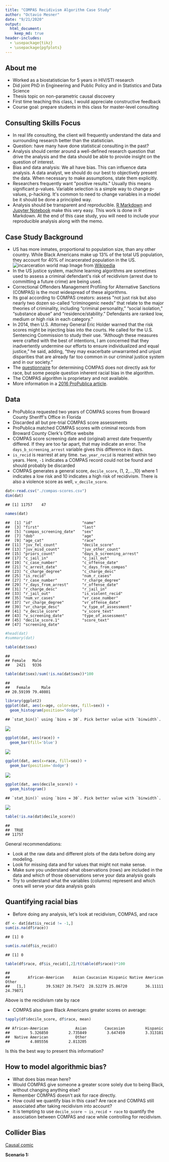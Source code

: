 ```yaml
---
title: "COMPAS Recidivism Algorithm Case Study"
author: "Octavio Mesner"
date: "9/21/2020"
output: 
  html_document:
    keep_md: true
header-includes: 
  - \usepackage{tikz}
  - \usepackage{pgfplots}
---
```



## About me

- Worked as a biostatistician for 5 years in HIV/STI research
- Did joint PhD in Engineering and Public Policy and in Statistics and Data Science
- Thesis topic on non-parametric causal discovery
- First time teaching this class, I would appreciate constructive feedback
- Course goal: prepare students in this class for master-level consulting

## Consulting Skills Focus

- In real life consulting, the client will frequently understand the data and surrounding research better than the statistician.
- Question: have many have done statistical consulting in the past?
- Analysis should center around a well-defined research question that drive the analysis and the data should be able to provide insight on the question of interest.
- Bias and data analysis: We all have bias.  This can influence data analysis.  A data analyst, we should do our best to objectively present the data.  When necessary to make assumptions, state them explicitly.  
- Researchers frequently want "positive results."  Usually this means significant p-values.  Variable selection is a simple way to change p-values, p-hacking.  It's common to need to change variables in a model be it should be done a principled way.
- Analysis should be transparent and reproducible.  [R Markdown](https://rmarkdown.rstudio.com) and [Jupyter Notebook](https://jupyter.org) make this very easy.  This work is done in R Markdown.  At the end of this case study, you will need to include your reproducible analysis along with the memo.

## Case Study Background

- US has more inmates, proportional to population size, than any other country.   While Black Americans make up 13% of the total US population, they account for 40% of incarcerated population in the US.
![incarceration world map](./Prisoners_world_map_png2.png)
Image from [Wikipedia](https://en.wikipedia.org/wiki/Incarceration_in_the_United_States#/media/File:Prisoners_world_map_png2.png)
- In the US justice system, machine learning algorithms are sometimes used to assess a criminal defendant's risk of recidivism (arrest due to committing a future crime) are being used.
- Correctional Offenders Management Profiling for Alternative Sanctions (COMPAS) is the most widespread of these algorithms.
- Its goal according to COMPAS creators: assess "not just risk but also nearly two dozen so-called “criminogenic needs” that relate to the major theories of criminality, including “criminal personality,” “social isolation,” “substance abuse” and “residence/stability.” Defendants are ranked low, medium or high risk in each category."
- In 2014, then U.S. Attorney General Eric Holder warned that the risk scores might be injecting bias into the courts. He called for the U.S. Sentencing Commission to study their use. “Although these measures were crafted with the best of intentions, I am concerned that they inadvertently undermine our efforts to ensure individualized and equal justice,” he said, adding, “they may exacerbate unwarranted and unjust disparities that are already far too common in our criminal justice system and in our society.”
- The [questionnaire](https://www.documentcloud.org/documents/2702103-Sample-Risk-Assessment-COMPAS-CORE.html) for determining COMPAS does not directly ask for race, but some people question inherent racial bias in the algorithm.
- The COMPAS algorithm is proprietary and not available.
- More information in a [2016 ProPublica article](https://www.propublica.org/article/machine-bias-risk-assessments-in-criminal-sentencing).


## Data

- ProPublica requested two years of COMPAS scores from Broward County Sheriff's Office in Florida
- Discarded all but pre-trial COMPAS score assessments
- ProPublica matched COMPAS scores with criminal records from Broward County Clerk's Office website
- COMPAS score screening date and (original) arrest date frequently differed.  If they are too far apart, that may indicate an error.  The `days_b_screening_arrest` variable gives this difference in days.
- `is_recid` is rearrest at any time.  `two_year_recid` is rearrest within two years.  Here, `-1` indicates a COMPAS record could not be found and should probably be discarded
- COMPAS generates a general score, `decile_score`, (1, 2,...,10) where 1 indicates a low risk and 10 indicates a high risk of recidivism.  There is also a violence score as well, `v_decile_score`.


```r
dat<-read.csv("./compas-scores.csv")
dim(dat)
```

```
## [1] 11757    47
```

```r
names(dat)
```

```
##  [1] "id"                      "name"                   
##  [3] "first"                   "last"                   
##  [5] "compas_screening_date"   "sex"                    
##  [7] "dob"                     "age"                    
##  [9] "age_cat"                 "race"                   
## [11] "juv_fel_count"           "decile_score"           
## [13] "juv_misd_count"          "juv_other_count"        
## [15] "priors_count"            "days_b_screening_arrest"
## [17] "c_jail_in"               "c_jail_out"             
## [19] "c_case_number"           "c_offense_date"         
## [21] "c_arrest_date"           "c_days_from_compas"     
## [23] "c_charge_degree"         "c_charge_desc"          
## [25] "is_recid"                "num_r_cases"            
## [27] "r_case_number"           "r_charge_degree"        
## [29] "r_days_from_arrest"      "r_offense_date"         
## [31] "r_charge_desc"           "r_jail_in"              
## [33] "r_jail_out"              "is_violent_recid"       
## [35] "num_vr_cases"            "vr_case_number"         
## [37] "vr_charge_degree"        "vr_offense_date"        
## [39] "vr_charge_desc"          "v_type_of_assessment"   
## [41] "v_decile_score"          "v_score_text"           
## [43] "v_screening_date"        "type_of_assessment"     
## [45] "decile_score.1"          "score_text"             
## [47] "screening_date"
```

```r
#head(dat)
#summary(dat)
```


```r
table(dat$sex)
```

```
## 
## Female   Male 
##   2421   9336
```

```r
table(dat$sex)/sum(!is.na(dat$sex))*100
```

```
## 
##   Female     Male 
## 20.59199 79.40801
```


```r
library(ggplot2)
ggplot(dat, aes(x=age, color=sex, fill=sex)) +
  geom_histogram(position="dodge")
```

```
## `stat_bin()` using `bins = 30`. Pick better value with `binwidth`.
```

![](compasRecidAlg_files/figure-html/age-1.png)<!-- -->


```r
ggplot(dat, aes(race)) +
  geom_bar(fill='blue')
```

![](compasRecidAlg_files/figure-html/race-1.png)<!-- -->

```r
ggplot(dat, aes(x=race, fill=sex)) +
  geom_bar(position='dodge')
```

![](compasRecidAlg_files/figure-html/race-2.png)<!-- -->


```r
ggplot(dat, aes(decile_score)) +
  geom_histogram()
```

```
## `stat_bin()` using `bins = 30`. Pick better value with `binwidth`.
```

![](compasRecidAlg_files/figure-html/compas-1.png)<!-- -->

```r
table(!is.na(dat$decile_score))
```

```
## 
##  TRUE 
## 11757
```

General recommendations:

- Look at the raw data and different plots of the data before doing any modeling.
- Look for missing data and for values that might not make sense.
- Make sure you understand what observations (rows) are included in the data and which of those observations serve your data analysis goals
- Try to understand what the variables (columns) represent and which ones will serve your data analysis goals

## Quantifying racial bias

- Before doing any analysis, let's look at recidivism, COMPAS, and race


```r
df <- dat[dat$is_recid != -1,]
sum(is.na(df$race))
```

```
## [1] 0
```

```r
sum(is.na(df$is_recid))
```

```
## [1] 0
```

```r
table(df$race, df$is_recid)[,2]/t(table(df$race))*100
```

```
##       
##        African-American    Asian Caucasian Hispanic Native American    Other
##   [1,]         39.53827 20.75472  28.52279 25.86720        36.11111 24.79871
```
Above is the recidivism rate by race

- COMPAS also gave Black Americans greater scores on average:

```r
tapply(df$decile_score, df$race, mean)
```

```
## African-American            Asian        Caucasian         Hispanic 
##         5.326850         2.735849         3.647459         3.313181 
##  Native American            Other 
##         4.805556         2.813205
```
Is this the best way to present this information?

## How to model algorithmic bias?
- What does bias mean here?
- Would COMPAS give someone a greater score solely due to being Black, without changing anything else?
- Remember COMPAS doesn't ask for race directly.
- How could we quantify bias in this case?  Are race and COMPAS still associated after taking recidivism into account?
- It is tempting to use `decile_score ~ is_recid + race` to quantify the association between COMPAS and race while controlling for recidivism.

## Collider Bias

[Causal comic](https://xkcd.com/552/)

**Scenario 1:**
<!--html_preserve--><div id="htmlwidget-7d3505b6fe7badcc21e1" style="width:40%;height:480px;" class="grViz html-widget"></div>
<script type="application/json" data-for="htmlwidget-7d3505b6fe7badcc21e1">{"x":{"diagram":"digraph flowchart {A -> B -> C;}","config":{"engine":"dot","options":null}},"evals":[],"jsHooks":[]}</script><!--/html_preserve-->
What would a regression model of `C ~ A + B` yield?


```r
set.seed(1234)
size <- 1000
A <- 6*rnorm(size)+50
B <- -2*A - 25 + rnorm(size)
C <- 5*B + 3 +rnorm(size)
summary(lm(C~A+B))
```

```
## 
## Call:
## lm(formula = C ~ A + B)
## 
## Residuals:
##      Min       1Q   Median       3Q      Max 
## -3.13161 -0.71957  0.03478  0.70215  3.05316 
## 
## Coefficients:
##             Estimate Std. Error t value Pr(>|t|)    
## (Intercept)  1.96001    0.87456   2.241   0.0252 *  
## A           -0.07084    0.06532  -1.085   0.2784    
## B            4.96310    0.03270 151.761   <2e-16 ***
## ---
## Signif. codes:  0 '***' 0.001 '**' 0.01 '*' 0.05 '.' 0.1 ' ' 1
## 
## Residual standard error: 1.013 on 997 degrees of freedom
## Multiple R-squared:  0.9997,	Adjusted R-squared:  0.9997 
## F-statistic: 1.739e+06 on 2 and 997 DF,  p-value: < 2.2e-16
```
What about this regression model: `C ~ A`?

```r
summary(lm(C~A))
```

```
## 
## Call:
## lm(formula = C ~ A)
## 
## Residuals:
##      Min       1Q   Median       3Q      Max 
## -15.9753  -3.4048  -0.0059   3.2714  16.5278 
## 
## Coefficients:
##               Estimate Std. Error t value Pr(>|t|)    
## (Intercept) -124.34246    1.31868  -94.29   <2e-16 ***
## A             -9.95096    0.02627 -378.80   <2e-16 ***
## ---
## Signif. codes:  0 '***' 0.001 '**' 0.01 '*' 0.05 '.' 0.1 ' ' 1
## 
## Residual standard error: 4.969 on 998 degrees of freedom
## Multiple R-squared:  0.9931,	Adjusted R-squared:  0.9931 
## F-statistic: 1.435e+05 on 1 and 998 DF,  p-value: < 2.2e-16
```

Does this coefficient and intercept estimate make sense?
$C = 5B + 3 + \epsilon_B = 5(-2A - 25 + \epsilon_A) = -10A - 122 + 5\epsilon_A + \epsilon_B$

**Scenario 2:**
<!--html_preserve--><div id="htmlwidget-4ab6cac85bce3e63d4af" style="width:40%;height:480px;" class="grViz html-widget"></div>
<script type="application/json" data-for="htmlwidget-4ab6cac85bce3e63d4af">{"x":{"diagram":"digraph flowchart {A -> B; A -> C;}","config":{"engine":"dot","options":null}},"evals":[],"jsHooks":[]}</script><!--/html_preserve-->


```r
set.seed(1234)
size <- 1000
A <- 6*rnorm(size)+50
B <- -2*A - 25 + rnorm(size)
C <- 2*A +5 +rnorm(size)
summary(lm(C~A+B))
```

```
## 
## Call:
## lm(formula = C ~ A + B)
## 
## Residuals:
##      Min       1Q   Median       3Q      Max 
## -3.13161 -0.71957  0.03478  0.70215  3.05316 
## 
## Coefficients:
##             Estimate Std. Error t value Pr(>|t|)    
## (Intercept)  3.96001    0.87456   4.528 6.67e-06 ***
## A            1.92916    0.06532  29.533  < 2e-16 ***
## B           -0.03690    0.03270  -1.128    0.259    
## ---
## Signif. codes:  0 '***' 0.001 '**' 0.01 '*' 0.05 '.' 0.1 ' ' 1
## 
## Residual standard error: 1.013 on 997 degrees of freedom
## Multiple R-squared:  0.9929,	Adjusted R-squared:  0.9929 
## F-statistic: 6.996e+04 on 2 and 997 DF,  p-value: < 2.2e-16
```
What about this regression model: `C ~ A`?  Try it!

**Scenario 3:**
<!--html_preserve--><div id="htmlwidget-4aad06d3811b05f2b761" style="width:40%;height:480px;" class="grViz html-widget"></div>
<script type="application/json" data-for="htmlwidget-4aad06d3811b05f2b761">{"x":{"diagram":"digraph flowchart {A -> C; B -> C;}","config":{"engine":"dot","options":null}},"evals":[],"jsHooks":[]}</script><!--/html_preserve-->


```r
set.seed(1234)
size <- 1000
A <- 6*rnorm(size)+50
B <- -2*rnorm(size) - 25 + rnorm(size)
C <- -4*A + 5*B + 3 +rnorm(size)
summary(lm(C~A+B))
```

```
## 
## Call:
## lm(formula = C ~ A + B)
## 
## Residuals:
##      Min       1Q   Median       3Q      Max 
## -3.03321 -0.68565  0.01655  0.66794  3.13811 
## 
## Coefficients:
##              Estimate Std. Error  t value Pr(>|t|)    
## (Intercept)  2.967859   0.430869    6.888    1e-11 ***
## A           -4.000487   0.005264 -759.946   <2e-16 ***
## B            4.998128   0.014068  355.283   <2e-16 ***
## ---
## Signif. codes:  0 '***' 0.001 '**' 0.01 '*' 0.05 '.' 0.1 ' ' 1
## 
## Residual standard error: 0.9947 on 997 degrees of freedom
## Multiple R-squared:  0.9986,	Adjusted R-squared:  0.9986 
## F-statistic: 3.641e+05 on 2 and 997 DF,  p-value: < 2.2e-16
```

**Scenario 3 with `A` as the outcome:**

```r
summary(lm(A~B+C))
```

```
## 
## Call:
## lm(formula = A ~ B + C)
## 
## Residuals:
##      Min       1Q   Median       3Q      Max 
## -0.75638 -0.17022  0.00544  0.16841  0.80335 
## 
## Coefficients:
##               Estimate Std. Error  t value Pr(>|t|)    
## (Intercept)  0.8215779  0.1070244    7.677 3.89e-14 ***
## B            1.2470301  0.0039408  316.439  < 2e-16 ***
## C           -0.2495388  0.0003284 -759.946  < 2e-16 ***
## ---
## Signif. codes:  0 '***' 0.001 '**' 0.01 '*' 0.05 '.' 0.1 ' ' 1
## 
## Residual standard error: 0.2484 on 997 degrees of freedom
## Multiple R-squared:  0.9983,	Adjusted R-squared:  0.9983 
## F-statistic: 2.893e+05 on 2 and 997 DF,  p-value: < 2.2e-16
```

```r
summary(lm(A~B))
```

```
## 
## Call:
## lm(formula = A ~ B)
## 
## Residuals:
##      Min       1Q   Median       3Q      Max 
## -19.9644  -3.8309  -0.0804   3.8547  19.3418 
## 
## Coefficients:
##             Estimate Std. Error t value Pr(>|t|)    
## (Intercept) 46.99023    2.12137  22.151   <2e-16 ***
## B           -0.11401    0.08452  -1.349    0.178    
## ---
## Signif. codes:  0 '***' 0.001 '**' 0.01 '*' 0.05 '.' 0.1 ' ' 1
## 
## Residual standard error: 5.982 on 998 degrees of freedom
## Multiple R-squared:  0.00182,	Adjusted R-squared:  0.0008198 
## F-statistic:  1.82 on 1 and 998 DF,  p-value: 0.1777
```

- Even though `A` and `B` are independent, they are *conditionally dependent* if controlling for `C`.
- Why did this happen?  Does it make sense?
- Consider $A\sim \text{Bernoulli}(0.5), B\sim \text{Bernoulli}(0.5)$ (independent coin flips), and $C = A\cdot B$.  
- $A$ and $B$ are independent; that is, knowledge of $B$ give no information on the value of $A$. But, additional knowledge of $C$ does give information about the value of $A$.

**Scenario 4**
<!--html_preserve--><div id="htmlwidget-20a4dade433d6eade8f5" style="width:40%;height:480px;" class="grViz html-widget"></div>
<script type="application/json" data-for="htmlwidget-20a4dade433d6eade8f5">{"x":{"diagram":"digraph flowchart {A -> C; B -> C; A -> B}","config":{"engine":"dot","options":null}},"evals":[],"jsHooks":[]}</script><!--/html_preserve-->


```r
set.seed(1234)
size <- 1000
A <- 6*rnorm(size)+50
B <- A - 2*rnorm(size) - 25 + rnorm(size)
C <- -4*A + 5*B + 3 +rnorm(size)
summary(lm(C~A+B))
```

```
## 
## Call:
## lm(formula = C ~ A + B)
## 
## Residuals:
##      Min       1Q   Median       3Q      Max 
## -3.03321 -0.68565  0.01655  0.66794  3.13811 
## 
## Coefficients:
##             Estimate Std. Error  t value Pr(>|t|)    
## (Intercept)  2.96786    0.43087    6.888    1e-11 ***
## A           -3.99861    0.01481 -270.015   <2e-16 ***
## B            4.99813    0.01407  355.283   <2e-16 ***
## ---
## Signif. codes:  0 '***' 0.001 '**' 0.01 '*' 0.05 '.' 0.1 ' ' 1
## 
## Residual standard error: 0.9947 on 997 degrees of freedom
## Multiple R-squared:  0.9937,	Adjusted R-squared:  0.9937 
## F-statistic: 7.84e+04 on 2 and 997 DF,  p-value: < 2.2e-16
```

```r
summary(lm(C~A))
```

```
## 
## Call:
## lm(formula = C ~ A)
## 
## Residuals:
##     Min      1Q  Median      3Q     Max 
## -31.978  -7.970  -0.193   7.748  38.531 
## 
## Coefficients:
##               Estimate Std. Error t value Pr(>|t|)    
## (Intercept) -118.00904    2.98084  -39.59   <2e-16 ***
## A              0.91973    0.05938   15.49   <2e-16 ***
## ---
## Signif. codes:  0 '***' 0.001 '**' 0.01 '*' 0.05 '.' 0.1 ' ' 1
## 
## Residual standard error: 11.23 on 998 degrees of freedom
## Multiple R-squared:  0.1938,	Adjusted R-squared:  0.193 
## F-statistic: 239.9 on 1 and 998 DF,  p-value: < 2.2e-16
```

## COMPAS and possible collider bias

COMPAS uses [questionnaire](https://www.documentcloud.org/documents/2702103-Sample-Risk-Assessment-COMPAS-CORE.html) responses (Q in the diagram) to predict recidivism.  
<!--html_preserve--><div id="htmlwidget-60bae7d82545c6e16e82" style="width:40%;height:480px;" class="grViz html-widget"></div>
<script type="application/json" data-for="htmlwidget-60bae7d82545c6e16e82">{"x":{"diagram":"digraph flowchart {Race -> Q -> COMPAS; Q -> Recidivism; Race -> Recidivism}","config":{"engine":"dot","options":null}},"evals":[],"jsHooks":[]}</script><!--/html_preserve-->

Because COMPAS is used in sentencing, it may actually impact recidivism as well.
<!--html_preserve--><div id="htmlwidget-b95159ff31130ca6e597" style="width:40%;height:480px;" class="grViz html-widget"></div>
<script type="application/json" data-for="htmlwidget-b95159ff31130ca6e597">{"x":{"diagram":"digraph flowchart {Race -> Q -> COMPAS; Q -> Recidivism; COMPAS -> Recidivism; Race -> Recidivism}","config":{"engine":"dot","options":null}},"evals":[],"jsHooks":[]}</script><!--/html_preserve-->

One way to quantify racial bias in COMPAS would be to isolate the link between race and COMPAS that is not associated with recidivism.  But, it is not clear how to untangle this from potential collider bias.
<!--html_preserve--><div id="htmlwidget-bf84a974895a9dfd1dff" style="width:40%;height:480px;" class="grViz html-widget"></div>
<script type="application/json" data-for="htmlwidget-bf84a974895a9dfd1dff">{"x":{"diagram":"digraph flowchart {Race -> Q -> COMPAS; Q -> Recidivism; COMPAS -> Recidivism; Race -> Recidivism; Race-> COMPAS}","config":{"engine":"dot","options":null}},"evals":[],"jsHooks":[]}</script><!--/html_preserve-->

If we used `decile_score ~ is_recid + race` as a model to quantify bias, it seems very likely that there will be collider bias.


```r
summary(lm(decile_score ~ is_recid + race, data=df))
```

```
## 
## Call:
## lm(formula = decile_score ~ is_recid + race, data = df)
## 
## Residuals:
##    Min     1Q Median     3Q    Max 
## -7.225 -2.224 -0.225  1.776  7.555 
## 
## Coefficients:
##                     Estimate Std. Error t value Pr(>|t|)    
## (Intercept)          4.73952    0.04127 114.848  < 2e-16 ***
## is_recid             1.48548    0.05345  27.794  < 2e-16 ***
## raceAsian           -2.31198    0.36300  -6.369 1.98e-10 ***
## raceCaucasian       -1.51576    0.05569 -27.217  < 2e-16 ***
## raceHispanic        -1.81059    0.09033 -20.043  < 2e-16 ***
## raceNative American -0.47038    0.43961  -1.070    0.285    
## raceOther           -2.29469    0.11157 -20.566  < 2e-16 ***
## ---
## Signif. codes:  0 '***' 0.001 '**' 0.01 '*' 0.05 '.' 0.1 ' ' 1
## 
## Residual standard error: 2.629 on 11031 degrees of freedom
## Multiple R-squared:  0.1656,	Adjusted R-squared:  0.1652 
## F-statistic: 364.9 on 6 and 11031 DF,  p-value: < 2.2e-16
```

In the regression above, several race indicator variables are significant.  But, because collider bias is possible here, we *cannot* conclude that COMPAS is racially biased.

## Survival Analysis

- Survival analysis is a set of statistical methods for modeling the time until an event occurs, especially when follow up is not complete for each observation.
- Example: Testing a new terminal cancer treatment, participants are either given the standard or test treatment.  The goal is to prolong the patient's.  Each patient is followed until death from cancer.  During follow up some participants die from cancer but some drop out while others might die from something else.  Survival analysis allows us to use this data even though we do not have events for each participant.

**Set up**

Assume that $T$ is the time until an event randomly occurs.
For example, $T$ might be the duration from cancer treatment until remission or death.


Let $f(t)$ be a probability density function where $t$ is time, $T\sim f$ be a random variable, and let $F(t)=P(T<t)=\int_0^tf(x)dx$ be its cumulative distribution function.
Define the survival function as $S(t)=P(T>t)=1-F(t)$ and the hazard function as
\[
\lambda(t)=\lim_{h\rightarrow 0} \frac{P(t<T\leq t+h)}{P(T>t)}= \frac{f(t)}{S(t)} = -\frac{d\log S(t)}{dt}.
\]
Notice that $f(t)=\lambda(t)S(t)$.

The cumulative hazard function is defined as
\[
\Lambda(t)= \int_0^t\lambda(x)dx=-\int_0^td\log S(x)=-\log S(t).
\]
So,
\[
S(t)=\exp[-\Lambda(t)].
\]
Side note: If we model $\lambda(t)=\lambda$ (constant function), then $\Lambda(t)=\lambda t$. So, $f(t)=\lambda\exp(-\lambda t)$ is the exponential distribution.

**Censoring at Random**

With many of time-to-event studies, it is not always possible to wait for an event to occur for each participant before doing the analysis.  In a cancer study, for example, participants may drop out of the study before an event is observed or the study may close before each participant experiences an event.  This is call right censored data.
While in some cases, a participant does not contribute the entire time until the event occurs, intuitively, we should be able to make use of the time where the event did not occur.

![right censoring image from [here](http://reliawiki.org/index.php/Life_Data_Classification)](./Right_censoring.png)

- Let $f(t;\theta), \lambda(t;\theta)$, and $S(t;\theta)$ be the density, hazard, and survival functions with parameter $\theta$ for the time to the event of interest.
- We assume that censoring occurs at random (in independently from $f$), say it has cumulative distribution of $G(t;\phi)$ (with some parameter $\phi$) and density function, $g(t;\phi)$.
- Let $(t_1, \delta_1),\dots, (t_n,\delta_n)$ be a sample of size $n$ where $\delta_i$ indicates censoring and $t_i$ is the time to event or censor.  That is $t_i \sim f(t;\theta)$ when $\delta_i=1$ and $t_i \sim g(t;\phi)$ when $\delta_i=0$.
- The Likelihood is 
\[
\begin{align}
L(\theta,\phi) &= \prod_{i=1}^n [f(t_i;\theta)[1-G(t_i;\phi)]]^{\delta_i} [g(t_i;\phi)S(t_i;\theta)]^{1-\delta_i}\\
&=  \prod_{i=1}^n [f(t_i;\theta)]^{\delta_i}[S(t_i;\theta)]^{1-\delta_i} \prod_{i=1}^n [g(t_i;\phi)]^{1-\delta_1}[1-G(t_i;\phi)]^{\delta_i}\\
&= L(\theta) L(\phi) \propto L(\theta).
\end{align}
\]

- Unpacking this a bit, if we observe an event, its density is $f$ and censoring did not occur prior: $[f(t_i;\theta)[1-G(t_i;\phi)]]^{\delta_i}$.  
If we observe censoring, its density is $g$ and an event did not occur prior: $[g(t_i;\phi)S(t_i;\theta)]^{1-\delta_i}$.
But, we do not care about the censoring distribution, only the time to event distribution.

- Note that $L(\theta)=\prod_{i=1}^n [f(t_i;\theta)]^{\delta_i}[S(t_i;\theta)]^{1-\delta_i}= \prod_{i=1}^n \lambda(t_i)^{\delta_i} S(t_i)$ is what we actually care about here.

## Kaplan-Meier Estimator

- Consider estimating $S(t) = P(T>t)$ from the sample ordered by $t_i$, $(t_{1}, \delta_{1}), (t_{2}, \delta_{2}), \dots, (t_{n}, \delta_{n})$ and let $t_{(1)}, t_{(2)}, \dots, t_{(J)}$ be the ordered event times, where $\delta_i=1$.
- Because there are only $J$ points in time where events occur, we approximate $S(t)$ as a decreasing step function.
- $S(t_{(j)}) = P(T > t_{(j)}) = P(T > t_{(j)} | T > t_{(j-1)}) P(T > t_{(j-1)})$ because for $t > s, P(T>t) = P(T>t, T>s) = P(T>t|T>s)P(T>s)$.
- For $j = 1,\dots, J$, let $\pi_j = 1-P(T > t_{(j)} | T > t_{(j-1)})$ be the "instantaneous" probability of an event occurring at time $t_j$.
- Then 
\[
S(t_{(j)}) = (1-\pi_j)(1-\pi_{j-1}) \dots (1-\pi_2)(1-\pi_1).
\]
- Let $n_j = \#\{t_i \geq t_{(j)}\}$ be the number of participants who are still at risk (who haven't had an event or been censored) at time $t_{(j)}$.  Note that $n_j$ decreases as events occur or as they are censored.
- Let $d_j = \#\{t_i=t_{(j)}, \delta_i=1\}$ be the number of events that occur at time $t_{(j)}$.
- We can show that $\pi_j = \frac{d_j}{n_j}$ maximized the non-parametric likelihood.
- So, we can approximate the survival function as
\[
\hat S(t) = \prod_{j=1}^J \left( 1-\frac{d_j}{n_j}\right)^{I(t_{(j)}\leq t)}.
\]
- Using the delta-method, we can approxmiate the variance of the estimated survival function as 
\[
\hat V[\hat S(t)] = \hat S(t)^2 \sum_{j: t_{(j)}\leq t} \frac{d_j}{n_j(n_j-d_j)}
\]

This [video](https://www.youtube.com/watch?v=NDgn72ynHcM) clearly illustrates how to calculate the KM survival function.


```r
library(survival)
library(ggfortify)

dat <- read.csv(url('https://raw.githubusercontent.com/propublica/compas-analysis/master/cox-parsed.csv'))
names(dat)
```

```
##  [1] "id"                      "name"                   
##  [3] "first"                   "last"                   
##  [5] "compas_screening_date"   "sex"                    
##  [7] "dob"                     "age"                    
##  [9] "age_cat"                 "race"                   
## [11] "juv_fel_count"           "decile_score"           
## [13] "juv_misd_count"          "juv_other_count"        
## [15] "priors_count"            "days_b_screening_arrest"
## [17] "c_jail_in"               "c_jail_out"             
## [19] "c_case_number"           "c_offense_date"         
## [21] "c_arrest_date"           "c_days_from_compas"     
## [23] "c_charge_degree"         "c_charge_desc"          
## [25] "is_recid"                "r_case_number"          
## [27] "r_charge_degree"         "r_days_from_arrest"     
## [29] "r_offense_date"          "r_charge_desc"          
## [31] "r_jail_in"               "r_jail_out"             
## [33] "violent_recid"           "is_violent_recid"       
## [35] "vr_case_number"          "vr_charge_degree"       
## [37] "vr_offense_date"         "vr_charge_desc"         
## [39] "type_of_assessment"      "decile_score.1"         
## [41] "score_text"              "screening_date"         
## [43] "v_type_of_assessment"    "v_decile_score"         
## [45] "v_score_text"            "v_screening_date"       
## [47] "in_custody"              "out_custody"            
## [49] "priors_count.1"          "start"                  
## [51] "end"                     "event"
```

```r
dim(dat)
```

```
## [1] 13419    52
```

```r
dat2 <- dat[dat$end > dat$start,]
dim(dat2)
```

```
## [1] 13356    52
```

```r
dat3 <- dat2[!duplicated(dat2$id),]
dim(dat3)
```

```
## [1] 10325    52
```

```r
ph <- dat3[!is.na(dat3$decile_score),]
dim(ph)
```

```
## [1] 10325    52
```

```r
ph$t_atrisk <- ph$end - ph$start

survobj <- with(ph, Surv(t_atrisk, event))
fit0 <- survfit(survobj~1, data=ph)
summary(fit0)
```

```
## Call: survfit(formula = survobj ~ 1, data = ph)
## 
##  time n.risk n.event survival  std.err lower 95% CI upper 95% CI
##     1  10325      17    0.998 0.000399        0.998        0.999
##     2  10213      18    0.997 0.000575        0.995        0.998
##     3  10192      15    0.995 0.000687        0.994        0.996
##     4  10176      19    0.993 0.000808        0.992        0.995
##     5  10151      16    0.992 0.000896        0.990        0.993
##     6  10128      13    0.990 0.000962        0.989        0.992
##     7  10110      18    0.989 0.001046        0.987        0.991
##     8  10082      20    0.987 0.001132        0.984        0.989
##     9  10056      11    0.986 0.001177        0.983        0.988
##    10  10039      11    0.985 0.001220        0.982        0.987
##    11  10022       8    0.984 0.001250        0.981        0.986
##    12  10010      13    0.982 0.001298        0.980        0.985
##    13   9994      15    0.981 0.001351        0.978        0.984
##    14   9969      12    0.980 0.001391        0.977        0.983
##    15   9951      12    0.979 0.001431        0.976        0.981
##    16   9933      12    0.977 0.001469        0.975        0.980
##    17   9914       9    0.977 0.001497        0.974        0.980
##    18   9896      14    0.975 0.001540        0.972        0.978
##    19   9875      18    0.973 0.001593        0.970        0.977
##    20   9852      14    0.972 0.001633        0.969        0.975
##    21   9830      13    0.971 0.001670        0.967        0.974
##    22   9807      10    0.970 0.001697        0.966        0.973
##    23   9788       7    0.969 0.001716        0.966        0.972
##    24   9775      12    0.968 0.001748        0.964        0.971
##    25   9753      11    0.967 0.001777        0.963        0.970
##    26   9734       8    0.966 0.001797        0.962        0.970
##    27   9721       7    0.965 0.001815        0.962        0.969
##    28   9709      10    0.964 0.001840        0.961        0.968
##    29   9690      14    0.963 0.001875        0.959        0.967
##    30   9666      12    0.962 0.001904        0.958        0.965
##    31   9642      14    0.960 0.001937        0.957        0.964
##    32   9620      10    0.959 0.001961        0.955        0.963
##    33   9603      12    0.958 0.001989        0.954        0.962
##    34   9581      14    0.957 0.002021        0.953        0.961
##    35   9553      11    0.956 0.002046        0.952        0.960
##    36   9528       5    0.955 0.002057        0.951        0.959
##    37   9512      12    0.954 0.002083        0.950        0.958
##    38   9493       8    0.953 0.002101        0.949        0.957
##    39   9474      11    0.952 0.002125        0.948        0.956
##    40   9453       9    0.951 0.002144        0.947        0.955
##    41   9438       7    0.950 0.002159        0.946        0.955
##    42   9425      11    0.949 0.002182        0.945        0.954
##    43   9410       5    0.949 0.002193        0.944        0.953
##    44   9395      10    0.948 0.002214        0.943        0.952
##    45   9381       5    0.947 0.002224        0.943        0.952
##    46   9371      11    0.946 0.002246        0.942        0.951
##    47   9355      13    0.945 0.002273        0.940        0.949
##    48   9334       9    0.944 0.002291        0.939        0.948
##    49   9316      10    0.943 0.002311        0.938        0.947
##    50   9295      17    0.941 0.002344        0.937        0.946
##    51   9274       7    0.940 0.002357        0.936        0.945
##    52   9253       8    0.940 0.002373        0.935        0.944
##    53   9233      11    0.939 0.002394        0.934        0.943
##    54   9210      10    0.938 0.002413        0.933        0.942
##    55   9195      13    0.936 0.002437        0.931        0.941
##    56   9172       5    0.936 0.002447        0.931        0.940
##    57   9156       5    0.935 0.002456        0.930        0.940
##    58   9142       6    0.935 0.002467        0.930        0.939
##    59   9126       9    0.934 0.002484        0.929        0.939
##    60   9112       6    0.933 0.002495        0.928        0.938
##    61   9097      12    0.932 0.002517        0.927        0.937
##    62   9077       8    0.931 0.002531        0.926        0.936
##    63   9062       8    0.930 0.002546        0.925        0.935
##    64   9049       7    0.929 0.002558        0.924        0.934
##    65   9030       5    0.929 0.002567        0.924        0.934
##    66   9021      11    0.928 0.002586        0.923        0.933
##    67   9000       7    0.927 0.002599        0.922        0.932
##    68   8984       6    0.926 0.002609        0.921        0.932
##    69   8972       7    0.926 0.002622        0.921        0.931
##    70   8956       9    0.925 0.002637        0.920        0.930
##    71   8935       7    0.924 0.002649        0.919        0.929
##    72   8919       6    0.923 0.002660        0.918        0.929
##    73   8905       4    0.923 0.002667        0.918        0.928
##    74   8896       6    0.922 0.002677        0.917        0.928
##    75   8881       6    0.922 0.002687        0.917        0.927
##    76   8868      11    0.921 0.002706        0.915        0.926
##    77   8852       7    0.920 0.002718        0.915        0.925
##    78   8831       6    0.919 0.002728        0.914        0.925
##    79   8821       9    0.918 0.002743        0.913        0.924
##    80   8802       6    0.918 0.002753        0.912        0.923
##    81   8784       4    0.917 0.002759        0.912        0.923
##    82   8774      11    0.916 0.002778        0.911        0.922
##    83   8757       5    0.916 0.002786        0.910        0.921
##    84   8747       7    0.915 0.002797        0.909        0.920
##    85   8729       6    0.914 0.002807        0.909        0.920
##    86   8713       8    0.913 0.002820        0.908        0.919
##    87   8697       8    0.913 0.002833        0.907        0.918
##    88   8683       3    0.912 0.002838        0.907        0.918
##    89   8675      14    0.911 0.002861        0.905        0.916
##    90   8653       7    0.910 0.002872        0.904        0.916
##    91   8642       6    0.909 0.002882        0.904        0.915
##    92   8632       5    0.909 0.002889        0.903        0.915
##    93   8621       7    0.908 0.002901        0.903        0.914
##    94   8603       9    0.907 0.002915        0.902        0.913
##    95   8591      10    0.906 0.002930        0.900        0.912
##    96   8572       6    0.906 0.002940        0.900        0.911
##    97   8561       6    0.905 0.002949        0.899        0.911
##    98   8547       5    0.904 0.002957        0.899        0.910
##    99   8532       8    0.904 0.002969        0.898        0.909
##   100   8513       6    0.903 0.002979        0.897        0.909
##   101   8503       6    0.902 0.002988        0.896        0.908
##   102   8491       4    0.902 0.002994        0.896        0.908
##   103   8478       3    0.901 0.002999        0.896        0.907
##   104   8469       8    0.901 0.003011        0.895        0.907
##   105   8451       3    0.900 0.003015        0.894        0.906
##   106   8438      11    0.899 0.003032        0.893        0.905
##   107   8420       8    0.898 0.003044        0.892        0.904
##   108   8407       5    0.898 0.003052        0.892        0.904
##   109   8397       6    0.897 0.003061        0.891        0.903
##   110   8386       6    0.896 0.003070        0.890        0.903
##   111   8376       1    0.896 0.003071        0.890        0.902
##   112   8367       6    0.896 0.003080        0.890        0.902
##   113   8354       6    0.895 0.003089        0.889        0.901
##   114   8342       4    0.895 0.003095        0.889        0.901
##   115   8330       4    0.894 0.003101        0.888        0.900
##   116   8320      10    0.893 0.003116        0.887        0.899
##   117   8305       7    0.892 0.003126        0.886        0.899
##   118   8290       8    0.892 0.003138        0.885        0.898
##   119   8279       5    0.891 0.003145        0.885        0.897
##   120   8270       4    0.891 0.003151        0.884        0.897
##   121   8259       5    0.890 0.003159        0.884        0.896
##   122   8250       8    0.889 0.003170        0.883        0.895
##   123   8237      11    0.888 0.003186        0.882        0.894
##   124   8222       7    0.887 0.003196        0.881        0.894
##   125   8210       2    0.887 0.003199        0.881        0.893
##   126   8204       7    0.886 0.003209        0.880        0.893
##   127   8190       5    0.886 0.003216        0.879        0.892
##   128   8181       7    0.885 0.003226        0.879        0.891
##   129   8168       6    0.884 0.003235        0.878        0.891
##   130   8156       7    0.884 0.003245        0.877        0.890
##   131   8140       6    0.883 0.003253        0.877        0.889
##   132   8132      11    0.882 0.003269        0.875        0.888
##   133   8115       5    0.881 0.003276        0.875        0.888
##   134   8108       8    0.880 0.003287        0.874        0.887
##   135   8097       3    0.880 0.003291        0.874        0.886
##   136   8085       6    0.879 0.003299        0.873        0.886
##   137   8074       8    0.878 0.003310        0.872        0.885
##   138   8061       6    0.878 0.003319        0.871        0.884
##   139   8044      10    0.877 0.003333        0.870        0.883
##   140   8029       8    0.876 0.003343        0.869        0.882
##   141   8018       4    0.875 0.003349        0.869        0.882
##   142   8012       5    0.875 0.003356        0.868        0.881
##   143   8001       2    0.875 0.003358        0.868        0.881
##   144   7997       5    0.874 0.003365        0.867        0.881
##   145   7989      11    0.873 0.003380        0.866        0.880
##   146   7975       8    0.872 0.003391        0.865        0.879
##   147   7962       9    0.871 0.003403        0.864        0.878
##   148   7945       7    0.870 0.003412        0.864        0.877
##   149   7934       9    0.869 0.003424        0.863        0.876
##   150   7919       8    0.868 0.003435        0.862        0.875
##   151   7901       1    0.868 0.003436        0.862        0.875
##   152   7894       5    0.868 0.003443        0.861        0.874
##   153   7885       5    0.867 0.003449        0.860        0.874
##   154   7875       4    0.867 0.003455        0.860        0.874
##   155   7868       4    0.866 0.003460        0.860        0.873
##   156   7864       4    0.866 0.003465        0.859        0.873
##   157   7858       6    0.865 0.003473        0.858        0.872
##   158   7850       6    0.865 0.003481        0.858        0.871
##   159   7839       3    0.864 0.003485        0.857        0.871
##   160   7829       6    0.864 0.003493        0.857        0.870
##   161   7817       6    0.863 0.003500        0.856        0.870
##   163   7796       8    0.862 0.003511        0.855        0.869
##   164   7784       3    0.862 0.003515        0.855        0.869
##   165   7778       6    0.861 0.003522        0.854        0.868
##   166   7769       6    0.860 0.003530        0.853        0.867
##   167   7760       2    0.860 0.003533        0.853        0.867
##   168   7755       2    0.860 0.003535        0.853        0.867
##   169   7750       9    0.859 0.003547        0.852        0.866
##   170   7732       5    0.858 0.003553        0.851        0.865
##   171   7724       1    0.858 0.003554        0.851        0.865
##   172   7717       7    0.857 0.003563        0.850        0.864
##   173   7706       5    0.857 0.003570        0.850        0.864
##   174   7696       6    0.856 0.003577        0.849        0.863
##   175   7687       7    0.855 0.003586        0.848        0.862
##   176   7674       5    0.855 0.003592        0.848        0.862
##   177   7667       4    0.854 0.003598        0.847        0.861
##   178   7656       6    0.854 0.003605        0.847        0.861
##   180   7644       4    0.853 0.003610        0.846        0.860
##   181   7635       3    0.853 0.003614        0.846        0.860
##   182   7626       4    0.853 0.003619        0.845        0.860
##   183   7616       4    0.852 0.003624        0.845        0.859
##   184   7607       2    0.852 0.003626        0.845        0.859
##   185   7602       4    0.851 0.003631        0.844        0.859
##   186   7593       6    0.851 0.003639        0.844        0.858
##   187   7585       1    0.851 0.003640        0.844        0.858
##   188   7582       4    0.850 0.003645        0.843        0.857
##   189   7574       6    0.849 0.003653        0.842        0.857
##   190   7563       5    0.849 0.003659        0.842        0.856
##   191   7554       2    0.849 0.003661        0.842        0.856
##   192   7551       5    0.848 0.003667        0.841        0.855
##   193   7546       1    0.848 0.003669        0.841        0.855
##   194   7543       5    0.847 0.003675        0.840        0.855
##   195   7536       6    0.847 0.003682        0.840        0.854
##   196   7528       5    0.846 0.003688        0.839        0.853
##   197   7521       2    0.846 0.003691        0.839        0.853
##   198   7515      11    0.845 0.003704        0.838        0.852
##   199   7501       2    0.845 0.003707        0.837        0.852
##   200   7498       3    0.844 0.003710        0.837        0.852
##   201   7493       2    0.844 0.003713        0.837        0.851
##   202   7489       6    0.843 0.003720        0.836        0.851
##   203   7481       2    0.843 0.003723        0.836        0.850
##   204   7475       8    0.842 0.003732        0.835        0.850
##   205   7462       2    0.842 0.003735        0.835        0.849
##   206   7456       4    0.842 0.003739        0.834        0.849
##   207   7449       1    0.841 0.003741        0.834        0.849
##   208   7447       1    0.841 0.003742        0.834        0.849
##   209   7442       2    0.841 0.003744        0.834        0.848
##   210   7434       2    0.841 0.003747        0.834        0.848
##   211   7427       6    0.840 0.003754        0.833        0.848
##   212   7411       5    0.840 0.003760        0.832        0.847
##   213   7402       9    0.839 0.003771        0.831        0.846
##   214   7390       6    0.838 0.003778        0.831        0.845
##   215   7377       3    0.838 0.003781        0.830        0.845
##   216   7369       5    0.837 0.003787        0.830        0.844
##   217   7360       7    0.836 0.003796        0.829        0.844
##   218   7350       7    0.835 0.003804        0.828        0.843
##   219   7340       4    0.835 0.003809        0.827        0.842
##   220   7333       4    0.834 0.003813        0.827        0.842
##   221   7328       3    0.834 0.003817        0.827        0.842
##   222   7322       3    0.834 0.003821        0.826        0.841
##   223   7312       2    0.834 0.003823        0.826        0.841
##   224   7306       4    0.833 0.003828        0.826        0.841
##   225   7298       1    0.833 0.003829        0.826        0.841
##   226   7293       4    0.833 0.003833        0.825        0.840
##   227   7287       4    0.832 0.003838        0.825        0.840
##   228   7282       6    0.831 0.003845        0.824        0.839
##   229   7271       6    0.831 0.003852        0.823        0.838
##   230   7262       5    0.830 0.003858        0.823        0.838
##   231   7254       5    0.830 0.003864        0.822        0.837
##   232   7247       8    0.829 0.003873        0.821        0.836
##   233   7232       6    0.828 0.003880        0.820        0.836
##   234   7216       3    0.828 0.003884        0.820        0.835
##   235   7208       2    0.827 0.003886        0.820        0.835
##   236   7204       6    0.827 0.003893        0.819        0.834
##   237   7197       5    0.826 0.003899        0.819        0.834
##   238   7188       5    0.826 0.003904        0.818        0.833
##   239   7180       5    0.825 0.003910        0.817        0.833
##   240   7171       3    0.825 0.003913        0.817        0.832
##   241   7166       2    0.824 0.003916        0.817        0.832
##   242   7157       6    0.824 0.003923        0.816        0.831
##   243   7149       3    0.823 0.003926        0.816        0.831
##   244   7145       6    0.823 0.003933        0.815        0.830
##   245   7134       2    0.822 0.003935        0.815        0.830
##   246   7127       5    0.822 0.003941        0.814        0.830
##   247   7121       6    0.821 0.003948        0.813        0.829
##   248   7111       3    0.821 0.003951        0.813        0.829
##   249   7106       6    0.820 0.003958        0.812        0.828
##   250   7096       5    0.820 0.003964        0.812        0.827
##   251   7088       3    0.819 0.003967        0.811        0.827
##   252   7082       4    0.819 0.003971        0.811        0.827
##   253   7074       2    0.818 0.003974        0.811        0.826
##   254   7062       5    0.818 0.003979        0.810        0.826
##   255   7053       4    0.817 0.003984        0.810        0.825
##   256   7047       4    0.817 0.003988        0.809        0.825
##   257   7040       6    0.816 0.003995        0.809        0.824
##   258   7031       4    0.816 0.003999        0.808        0.824
##   259   7020       7    0.815 0.004007        0.807        0.823
##   260   7012       5    0.814 0.004013        0.807        0.822
##   261   7006       6    0.814 0.004019        0.806        0.822
##   262   6999       5    0.813 0.004025        0.805        0.821
##   263   6992       2    0.813 0.004027        0.805        0.821
##   264   6989       1    0.813 0.004028        0.805        0.821
##   265   6983       2    0.813 0.004031        0.805        0.821
##   266   6976       4    0.812 0.004035        0.804        0.820
##   267   6971       5    0.812 0.004040        0.804        0.819
##   268   6963       4    0.811 0.004045        0.803        0.819
##   269   6957       2    0.811 0.004047        0.803        0.819
##   270   6952       3    0.810 0.004050        0.803        0.818
##   271   6947       2    0.810 0.004053        0.802        0.818
##   272   6939       7    0.809 0.004060        0.802        0.817
##   273   6928       2    0.809 0.004062        0.801        0.817
##   274   6924       6    0.808 0.004069        0.801        0.817
##   275   6917       3    0.808 0.004072        0.800        0.816
##   276   6910       2    0.808 0.004074        0.800        0.816
##   277   6908       4    0.807 0.004079        0.799        0.815
##   278   6901       6    0.807 0.004085        0.799        0.815
##   279   6893       3    0.806 0.004088        0.798        0.814
##   280   6886       5    0.806 0.004094        0.798        0.814
##   281   6880       3    0.805 0.004097        0.797        0.814
##   282   6874       5    0.805 0.004103        0.797        0.813
##   283   6868       4    0.804 0.004107        0.796        0.812
##   284   6861       1    0.804 0.004108        0.796        0.812
##   285   6859       2    0.804 0.004110        0.796        0.812
##   286   6855       2    0.804 0.004112        0.796        0.812
##   287   6848       2    0.804 0.004114        0.796        0.812
##   288   6838       3    0.803 0.004118        0.795        0.811
##   289   6830       7    0.802 0.004125        0.794        0.811
##   290   6821       3    0.802 0.004128        0.794        0.810
##   291   6818       4    0.802 0.004133        0.794        0.810
##   292   6812       4    0.801 0.004137        0.793        0.809
##   293   6805       5    0.801 0.004142        0.792        0.809
##   294   6796       3    0.800 0.004145        0.792        0.808
##   295   6790       4    0.800 0.004150        0.792        0.808
##   296   6785       3    0.799 0.004153        0.791        0.808
##   297   6778       2    0.799 0.004155        0.791        0.807
##   298   6773       3    0.799 0.004158        0.791        0.807
##   299   6767       5    0.798 0.004163        0.790        0.806
##   300   6762       7    0.797 0.004171        0.789        0.806
##   301   6752       3    0.797 0.004174        0.789        0.805
##   302   6745       3    0.797 0.004177        0.788        0.805
##   303   6739       3    0.796 0.004180        0.788        0.805
##   304   6733       1    0.796 0.004181        0.788        0.804
##   305   6730       4    0.796 0.004186        0.788        0.804
##   306   6724       4    0.795 0.004190        0.787        0.803
##   307   6719       2    0.795 0.004192        0.787        0.803
##   308   6714       3    0.795 0.004195        0.786        0.803
##   309   6709       3    0.794 0.004198        0.786        0.803
##   310   6705       4    0.794 0.004202        0.786        0.802
##   311   6700       1    0.794 0.004203        0.785        0.802
##   312   6697       8    0.793 0.004212        0.785        0.801
##   313   6687       2    0.792 0.004214        0.784        0.801
##   314   6684       4    0.792 0.004218        0.784        0.800
##   315   6679       1    0.792 0.004219        0.784        0.800
##   316   6675       6    0.791 0.004225        0.783        0.799
##   317   6665       3    0.791 0.004228        0.783        0.799
##   318   6660       2    0.791 0.004230        0.782        0.799
##   319   6657       1    0.790 0.004231        0.782        0.799
##   320   6655       2    0.790 0.004233        0.782        0.799
##   321   6648       2    0.790 0.004235        0.782        0.798
##   322   6644       1    0.790 0.004236        0.782        0.798
##   323   6642       2    0.790 0.004238        0.781        0.798
##   324   6638       1    0.790 0.004240        0.781        0.798
##   325   6632       1    0.789 0.004241        0.781        0.798
##   326   6627       4    0.789 0.004245        0.781        0.797
##   327   6620       2    0.789 0.004247        0.780        0.797
##   328   6615       3    0.788 0.004250        0.780        0.797
##   329   6609       2    0.788 0.004252        0.780        0.796
##   330   6604       4    0.788 0.004256        0.779        0.796
##   331   6599       2    0.787 0.004258        0.779        0.796
##   332   6594       3    0.787 0.004261        0.779        0.795
##   333   6590       1    0.787 0.004262        0.779        0.795
##   334   6585       2    0.787 0.004264        0.778        0.795
##   335   6580       3    0.786 0.004267        0.778        0.795
##   336   6573       6    0.786 0.004273        0.777        0.794
##   337   6561       4    0.785 0.004278        0.777        0.794
##   338   6554       4    0.785 0.004282        0.776        0.793
##   339   6548       2    0.784 0.004284        0.776        0.793
##   340   6546       1    0.784 0.004285        0.776        0.793
##   341   6542       2    0.784 0.004287        0.776        0.792
##   342   6539       2    0.784 0.004289        0.775        0.792
##   343   6533       1    0.784 0.004290        0.775        0.792
##   344   6530       2    0.783 0.004292        0.775        0.792
##   345   6527       2    0.783 0.004294        0.775        0.792
##   346   6523       3    0.783 0.004297        0.774        0.791
##   347   6517       3    0.782 0.004300        0.774        0.791
##   348   6512       2    0.782 0.004302        0.774        0.791
##   349   6510       2    0.782 0.004304        0.774        0.790
##   350   6508       5    0.781 0.004309        0.773        0.790
##   351   6501       1    0.781 0.004310        0.773        0.790
##   352   6498       2    0.781 0.004312        0.773        0.790
##   353   6493       2    0.781 0.004314        0.772        0.789
##   354   6489       5    0.780 0.004319        0.772        0.789
##   355   6483       3    0.780 0.004322        0.771        0.788
##   356   6477       2    0.780 0.004324        0.771        0.788
##   357   6471       3    0.779 0.004327        0.771        0.788
##   358   6465       1    0.779 0.004328        0.771        0.788
##   359   6461       2    0.779 0.004330        0.770        0.787
##   360   6458       2    0.779 0.004332        0.770        0.787
##   361   6454       3    0.778 0.004335        0.770        0.787
##   362   6447       3    0.778 0.004338        0.769        0.786
##   363   6443       3    0.778 0.004341        0.769        0.786
##   364   6437       2    0.777 0.004343        0.769        0.786
##   365   6430       3    0.777 0.004346        0.768        0.785
##   366   6424       2    0.777 0.004348        0.768        0.785
##   367   6420       4    0.776 0.004353        0.768        0.785
##   368   6416       7    0.775 0.004360        0.767        0.784
##   369   6406       3    0.775 0.004363        0.766        0.784
##   371   6397       4    0.774 0.004367        0.766        0.783
##   372   6390       3    0.774 0.004370        0.766        0.783
##   373   6387       2    0.774 0.004371        0.765        0.783
##   374   6381       3    0.774 0.004374        0.765        0.782
##   375   6377       1    0.773 0.004375        0.765        0.782
##   376   6375       3    0.773 0.004378        0.765        0.782
##   377   6370       2    0.773 0.004380        0.764        0.781
##   379   6362       5    0.772 0.004385        0.764        0.781
##   380   6355       1    0.772 0.004386        0.764        0.781
##   381   6354       2    0.772 0.004388        0.763        0.780
##   382   6349       2    0.772 0.004390        0.763        0.780
##   383   6344       3    0.771 0.004393        0.763        0.780
##   384   6341       2    0.771 0.004395        0.762        0.780
##   386   6332       5    0.770 0.004400        0.762        0.779
##   387   6324       4    0.770 0.004404        0.761        0.779
##   388   6318       4    0.769 0.004408        0.761        0.778
##   389   6311       4    0.769 0.004412        0.760        0.778
##   390   6304       1    0.769 0.004413        0.760        0.777
##   391   6298       1    0.769 0.004414        0.760        0.777
##   392   6294       4    0.768 0.004418        0.760        0.777
##   393   6288       3    0.768 0.004421        0.759        0.777
##   394   6284       7    0.767 0.004428        0.758        0.776
##   395   6274       3    0.767 0.004431        0.758        0.775
##   396   6270       5    0.766 0.004436        0.757        0.775
##   397   6264       4    0.765 0.004440        0.757        0.774
##   398   6258       2    0.765 0.004442        0.757        0.774
##   400   6251       1    0.765 0.004443        0.756        0.774
##   401   6250       5    0.764 0.004447        0.756        0.773
##   402   6243       3    0.764 0.004450        0.755        0.773
##   403   6239       2    0.764 0.004452        0.755        0.773
##   404   6235       4    0.763 0.004456        0.755        0.772
##   405   6230       2    0.763 0.004458        0.754        0.772
##   406   6224       1    0.763 0.004459        0.754        0.772
##   407   6218       1    0.763 0.004460        0.754        0.772
##   408   6215       3    0.763 0.004463        0.754        0.771
##   409   6210       1    0.762 0.004464        0.754        0.771
##   410   6207       3    0.762 0.004467        0.753        0.771
##   411   6203       3    0.762 0.004470        0.753        0.770
##   412   6199       4    0.761 0.004474        0.752        0.770
##   413   6193       1    0.761 0.004475        0.752        0.770
##   414   6191       5    0.760 0.004479        0.752        0.769
##   415   6182       2    0.760 0.004481        0.751        0.769
##   416   6174       2    0.760 0.004483        0.751        0.769
##   418   6167       3    0.760 0.004486        0.751        0.768
##   419   6162       2    0.759 0.004488        0.751        0.768
##   421   6159       1    0.759 0.004489        0.750        0.768
##   422   6153       1    0.759 0.004490        0.750        0.768
##   423   6151       4    0.759 0.004494        0.750        0.767
##   424   6146       3    0.758 0.004497        0.749        0.767
##   425   6141       1    0.758 0.004498        0.749        0.767
##   428   6132       3    0.758 0.004501        0.749        0.767
##   430   6118       4    0.757 0.004504        0.748        0.766
##   431   6110       3    0.757 0.004507        0.748        0.766
##   432   6106       1    0.757 0.004508        0.748        0.766
##   434   6101       3    0.756 0.004511        0.748        0.765
##   435   6091       2    0.756 0.004513        0.747        0.765
##   436   6085       5    0.756 0.004518        0.747        0.764
##   438   6078       1    0.755 0.004519        0.747        0.764
##   440   6074       3    0.755 0.004522        0.746        0.764
##   441   6069       1    0.755 0.004523        0.746        0.764
##   442   6065       3    0.755 0.004526        0.746        0.763
##   443   6056       1    0.754 0.004527        0.746        0.763
##   444   6052       2    0.754 0.004529        0.745        0.763
##   445   6046       5    0.754 0.004533        0.745        0.762
##   446   6038       3    0.753 0.004536        0.744        0.762
##   447   6033       2    0.753 0.004538        0.744        0.762
##   448   6029       2    0.753 0.004540        0.744        0.762
##   449   6025       4    0.752 0.004544        0.743        0.761
##   450   6017       1    0.752 0.004545        0.743        0.761
##   451   6013       3    0.752 0.004548        0.743        0.761
##   452   6009       1    0.752 0.004549        0.743        0.760
##   453   6004       3    0.751 0.004552        0.742        0.760
##   455   5997       4    0.751 0.004556        0.742        0.760
##   457   5983       2    0.750 0.004558        0.742        0.759
##   458   5975       1    0.750 0.004559        0.741        0.759
##   459   5970       3    0.750 0.004561        0.741        0.759
##   460   5951       2    0.750 0.004563        0.741        0.759
##   462   5934       3    0.749 0.004566        0.740        0.758
##   463   5925       4    0.749 0.004570        0.740        0.758
##   464   5912       1    0.749 0.004571        0.740        0.758
##   465   5906       4    0.748 0.004575        0.739        0.757
##   466   5889       1    0.748 0.004576        0.739        0.757
##   468   5864       2    0.748 0.004578        0.739        0.757
##   469   5857       2    0.747 0.004580        0.739        0.757
##   470   5839       1    0.747 0.004581        0.738        0.756
##   471   5830       2    0.747 0.004583        0.738        0.756
##   472   5814       4    0.747 0.004587        0.738        0.756
##   473   5792       4    0.746 0.004591        0.737        0.755
##   474   5782       3    0.746 0.004594        0.737        0.755
##   475   5771       1    0.746 0.004595        0.737        0.755
##   476   5767       1    0.745 0.004596        0.736        0.754
##   479   5732       4    0.745 0.004601        0.736        0.754
##   480   5716       5    0.744 0.004606        0.735        0.753
##   481   5701       4    0.744 0.004610        0.735        0.753
##   482   5688       5    0.743 0.004615        0.734        0.752
##   483   5678       1    0.743 0.004616        0.734        0.752
##   484   5664       4    0.742 0.004620        0.733        0.752
##   485   5653       1    0.742 0.004621        0.733        0.751
##   486   5641       2    0.742 0.004623        0.733        0.751
##   488   5631       4    0.741 0.004628        0.732        0.751
##   489   5623       3    0.741 0.004631        0.732        0.750
##   491   5604       4    0.741 0.004635        0.732        0.750
##   492   5591       1    0.740 0.004636        0.731        0.750
##   493   5575       1    0.740 0.004637        0.731        0.749
##   494   5561       1    0.740 0.004638        0.731        0.749
##   495   5543       1    0.740 0.004639        0.731        0.749
##   498   5511       2    0.740 0.004642        0.731        0.749
##   499   5496       1    0.740 0.004643        0.731        0.749
##   500   5489       3    0.739 0.004646        0.730        0.748
##   502   5464       1    0.739 0.004647        0.730        0.748
##   503   5445       2    0.739 0.004649        0.730        0.748
##   504   5436       1    0.739 0.004651        0.730        0.748
##   505   5422       1    0.739 0.004652        0.729        0.748
##   506   5405       1    0.738 0.004653        0.729        0.748
##   507   5390       1    0.738 0.004654        0.729        0.747
##   508   5377       2    0.738 0.004656        0.729        0.747
##   509   5366       2    0.738 0.004659        0.729        0.747
##   510   5356       1    0.738 0.004660        0.729        0.747
##   511   5348       2    0.737 0.004662        0.728        0.747
##   512   5333       1    0.737 0.004663        0.728        0.746
##   514   5315       2    0.737 0.004666        0.728        0.746
##   515   5300       1    0.737 0.004667        0.728        0.746
##   516   5289       1    0.737 0.004668        0.728        0.746
##   517   5276       1    0.736 0.004669        0.727        0.746
##   520   5247       1    0.736 0.004670        0.727        0.746
##   521   5233       2    0.736 0.004673        0.727        0.745
##   522   5222       1    0.736 0.004674        0.727        0.745
##   523   5211       3    0.735 0.004678        0.726        0.745
##   525   5200       3    0.735 0.004682        0.726        0.744
##   526   5185       1    0.735 0.004683        0.726        0.744
##   528   5166       3    0.734 0.004687        0.725        0.744
##   529   5147       1    0.734 0.004688        0.725        0.744
##   530   5123       1    0.734 0.004689        0.725        0.743
##   532   5105       1    0.734 0.004690        0.725        0.743
##   536   5061       1    0.734 0.004692        0.725        0.743
##   537   5049       1    0.734 0.004693        0.725        0.743
##   538   5040       1    0.734 0.004694        0.724        0.743
##   539   5032       1    0.733 0.004696        0.724        0.743
##   540   5020       1    0.733 0.004697        0.724        0.743
##   541   5011       1    0.733 0.004698        0.724        0.742
##   543   4989       1    0.733 0.004700        0.724        0.742
##   544   4980       3    0.733 0.004704        0.723        0.742
##   547   4953       5    0.732 0.004711        0.723        0.741
##   548   4938       1    0.732 0.004712        0.723        0.741
##   550   4914       2    0.731 0.004715        0.722        0.741
##   551   4897       4    0.731 0.004720        0.722        0.740
##   553   4881       1    0.731 0.004722        0.721        0.740
##   554   4871       1    0.731 0.004723        0.721        0.740
##   555   4862       1    0.730 0.004725        0.721        0.740
##   556   4848       2    0.730 0.004728        0.721        0.739
##   557   4835       1    0.730 0.004729        0.721        0.739
##   561   4792       3    0.729 0.004733        0.720        0.739
##   564   4750       1    0.729 0.004735        0.720        0.739
##   565   4735       3    0.729 0.004739        0.720        0.738
##   566   4725       2    0.729 0.004742        0.719        0.738
##   567   4720       1    0.728 0.004744        0.719        0.738
##   568   4712       1    0.728 0.004745        0.719        0.738
##   569   4703       1    0.728 0.004747        0.719        0.737
##   570   4694       2    0.728 0.004750        0.719        0.737
##   571   4684       3    0.727 0.004755        0.718        0.737
##   572   4674       3    0.727 0.004759        0.718        0.736
##   573   4667       1    0.727 0.004761        0.717        0.736
##   574   4657       2    0.726 0.004764        0.717        0.736
##   576   4639       2    0.726 0.004767        0.717        0.735
##   577   4631       1    0.726 0.004768        0.717        0.735
##   578   4630       2    0.726 0.004771        0.716        0.735
##   579   4626       4    0.725 0.004778        0.716        0.734
##   581   4611       2    0.725 0.004781        0.715        0.734
##   582   4604       1    0.724 0.004782        0.715        0.734
##   584   4585       1    0.724 0.004784        0.715        0.734
##   587   4557       1    0.724 0.004785        0.715        0.734
##   588   4548       1    0.724 0.004787        0.715        0.733
##   589   4541       1    0.724 0.004789        0.715        0.733
##   590   4533       1    0.724 0.004790        0.714        0.733
##   593   4502       1    0.724 0.004792        0.714        0.733
##   595   4492       1    0.723 0.004793        0.714        0.733
##   596   4485       1    0.723 0.004795        0.714        0.733
##   598   4466       1    0.723 0.004797        0.714        0.733
##   600   4447       1    0.723 0.004798        0.714        0.732
##   601   4443       2    0.723 0.004802        0.713        0.732
##   602   4439       2    0.722 0.004805        0.713        0.732
##   603   4431       1    0.722 0.004807        0.713        0.732
##   604   4420       1    0.722 0.004809        0.713        0.731
##   605   4405       1    0.722 0.004810        0.712        0.731
##   606   4393       2    0.721 0.004814        0.712        0.731
##   607   4382       3    0.721 0.004819        0.712        0.730
##   609   4366       3    0.720 0.004824        0.711        0.730
##   613   4320       1    0.720 0.004826        0.711        0.730
##   614   4306       2    0.720 0.004829        0.711        0.729
##   616   4292       1    0.720 0.004831        0.710        0.729
##   617   4284       1    0.720 0.004833        0.710        0.729
##   618   4271       1    0.719 0.004835        0.710        0.729
##   619   4267       1    0.719 0.004836        0.710        0.729
##   622   4237       1    0.719 0.004838        0.710        0.729
##   624   4214       1    0.719 0.004840        0.709        0.728
##   625   4208       1    0.719 0.004842        0.709        0.728
##   626   4202       1    0.719 0.004844        0.709        0.728
##   627   4189       1    0.718 0.004846        0.709        0.728
##   628   4178       1    0.718 0.004848        0.709        0.728
##   629   4171       2    0.718 0.004851        0.708        0.727
##   630   4164       1    0.718 0.004853        0.708        0.727
##   631   4155       1    0.718 0.004855        0.708        0.727
##   632   4142       2    0.717 0.004859        0.708        0.727
##   636   4104       2    0.717 0.004863        0.707        0.726
##   638   4090       1    0.717 0.004865        0.707        0.726
##   640   4071       2    0.716 0.004869        0.707        0.726
##   642   4051       2    0.716 0.004873        0.706        0.726
##   643   4042       3    0.715 0.004879        0.706        0.725
##   644   4034       1    0.715 0.004881        0.706        0.725
##   645   4029       3    0.715 0.004887        0.705        0.724
##   646   4013       1    0.715 0.004889        0.705        0.724
##   647   4001       2    0.714 0.004893        0.705        0.724
##   648   3983       1    0.714 0.004895        0.704        0.724
##   649   3972       2    0.714 0.004899        0.704        0.723
##   650   3963       1    0.713 0.004901        0.704        0.723
##   651   3952       1    0.713 0.004903        0.704        0.723
##   652   3942       2    0.713 0.004908        0.703        0.723
##   653   3934       2    0.713 0.004912        0.703        0.722
##   657   3892       2    0.712 0.004916        0.703        0.722
##   659   3872       1    0.712 0.004918        0.702        0.722
##   661   3851       1    0.712 0.004921        0.702        0.722
##   662   3845       3    0.711 0.004927        0.702        0.721
##   664   3832       1    0.711 0.004929        0.701        0.721
##   665   3825       1    0.711 0.004932        0.701        0.721
##   668   3793       2    0.711 0.004936        0.701        0.720
##   670   3763       2    0.710 0.004941        0.701        0.720
##   671   3751       1    0.710 0.004943        0.700        0.720
##   673   3733       1    0.710 0.004945        0.700        0.720
##   674   3721       1    0.710 0.004948        0.700        0.719
##   676   3701       2    0.709 0.004952        0.700        0.719
##   679   3687       2    0.709 0.004957        0.699        0.719
##   680   3680       4    0.708 0.004967        0.698        0.718
##   685   3638       2    0.708 0.004972        0.698        0.717
##   686   3631       1    0.707 0.004974        0.698        0.717
##   688   3618       1    0.707 0.004977        0.698        0.717
##   689   3609       1    0.707 0.004979        0.697        0.717
##   690   3595       1    0.707 0.004982        0.697        0.717
##   691   3586       2    0.706 0.004987        0.697        0.716
##   692   3579       1    0.706 0.004989        0.697        0.716
##   694   3567       1    0.706 0.004992        0.696        0.716
##   695   3558       3    0.705 0.004999        0.696        0.715
##   696   3547       2    0.705 0.005004        0.695        0.715
##   697   3531       1    0.705 0.005007        0.695        0.715
##   698   3518       1    0.705 0.005009        0.695        0.715
##   701   3492       2    0.704 0.005015        0.695        0.714
##   702   3481       1    0.704 0.005017        0.694        0.714
##   703   3472       3    0.703 0.005025        0.694        0.713
##   705   3457       3    0.703 0.005033        0.693        0.713
##   706   3446       2    0.702 0.005039        0.693        0.712
##   710   3414       1    0.702 0.005041        0.692        0.712
##   711   3404       1    0.702 0.005044        0.692        0.712
##   712   3393       1    0.702 0.005047        0.692        0.712
##   713   3389       1    0.702 0.005050        0.692        0.712
##   715   3376       1    0.701 0.005052        0.692        0.711
##   716   3368       1    0.701 0.005055        0.691        0.711
##   717   3351       1    0.701 0.005058        0.691        0.711
##   718   3343       1    0.701 0.005061        0.691        0.711
##   719   3333       1    0.701 0.005064        0.691        0.711
##   720   3329       1    0.700 0.005066        0.690        0.710
##   722   3316       1    0.700 0.005069        0.690        0.710
##   724   3295       1    0.700 0.005072        0.690        0.710
##   726   3264       3    0.699 0.005081        0.689        0.709
##   728   3254       2    0.699 0.005087        0.689        0.709
##   732   3224       2    0.698 0.005093        0.689        0.708
##   733   3210       1    0.698 0.005096        0.688        0.708
##   736   3193       1    0.698 0.005099        0.688        0.708
##   739   3164       2    0.698 0.005106        0.688        0.708
##   741   3144       2    0.697 0.005112        0.687        0.707
##   742   3136       1    0.697 0.005115        0.687        0.707
##   743   3130       1    0.697 0.005118        0.687        0.707
##   746   3104       1    0.696 0.005122        0.686        0.707
##   747   3095       3    0.696 0.005132        0.686        0.706
##   748   3084       3    0.695 0.005141        0.685        0.705
##   749   3079       2    0.695 0.005148        0.685        0.705
##   751   3065       1    0.694 0.005151        0.684        0.705
##   754   3039       2    0.694 0.005158        0.684        0.704
##   755   3031       2    0.693 0.005165        0.683        0.704
##   756   3025       2    0.693 0.005172        0.683        0.703
##   759   2999       1    0.693 0.005175        0.683        0.703
##   760   2991       3    0.692 0.005185        0.682        0.702
##   762   2969       1    0.692 0.005189        0.682        0.702
##   767   2922       1    0.692 0.005192        0.682        0.702
##   768   2913       2    0.691 0.005200        0.681        0.701
##   770   2903       2    0.691 0.005207        0.681        0.701
##   771   2896       1    0.690 0.005211        0.680        0.701
##   772   2884       1    0.690 0.005214        0.680        0.701
##   775   2852       1    0.690 0.005218        0.680        0.700
##   776   2843       1    0.690 0.005222        0.680        0.700
##   777   2840       1    0.689 0.005226        0.679        0.700
##   779   2818       3    0.689 0.005237        0.679        0.699
##   781   2792       1    0.689 0.005241        0.678        0.699
##   785   2763       1    0.688 0.005245        0.678        0.699
##   794   2672       1    0.688 0.005250        0.678        0.698
##   796   2655       1    0.688 0.005254        0.678        0.698
##   797   2648       1    0.687 0.005259        0.677        0.698
##   803   2600       1    0.687 0.005263        0.677        0.698
##   804   2596       2    0.687 0.005272        0.676        0.697
##   808   2566       1    0.686 0.005277        0.676        0.697
##   809   2555       1    0.686 0.005282        0.676        0.697
##   811   2541       4    0.685 0.005301        0.675        0.696
##   812   2530       1    0.685 0.005306        0.674        0.695
##   824   2433       1    0.685 0.005311        0.674        0.695
##   827   2415       1    0.684 0.005317        0.674        0.695
##   830   2393       2    0.684 0.005327        0.673        0.694
##   831   2378       1    0.683 0.005333        0.673        0.694
##   833   2366       1    0.683 0.005339        0.673        0.694
##   834   2354       2    0.683 0.005350        0.672        0.693
##   835   2345       1    0.682 0.005355        0.672        0.693
##   844   2263       1    0.682 0.005362        0.671        0.692
##   846   2250       1    0.682 0.005368        0.671        0.692
##   847   2240       1    0.681 0.005374        0.671        0.692
##   848   2228       2    0.681 0.005386        0.670        0.691
##   850   2212       1    0.680 0.005393        0.670        0.691
##   852   2192       1    0.680 0.005399        0.670        0.691
##   859   2147       1    0.680 0.005406        0.669        0.690
##   864   2122       1    0.679 0.005413        0.669        0.690
##   866   2104       1    0.679 0.005420        0.669        0.690
##   867   2100       1    0.679 0.005427        0.668        0.690
##   869   2089       1    0.678 0.005434        0.668        0.689
##   873   2060       1    0.678 0.005442        0.668        0.689
##   875   2053       1    0.678 0.005449        0.667        0.689
##   876   2041       1    0.677 0.005456        0.667        0.688
##   877   2033       1    0.677 0.005464        0.667        0.688
##   878   2020       1    0.677 0.005471        0.666        0.688
##   880   2006       1    0.676 0.005479        0.666        0.687
##   881   2000       1    0.676 0.005487        0.665        0.687
##   883   1992       1    0.676 0.005494        0.665        0.687
##   884   1985       1    0.675 0.005502        0.665        0.686
##   889   1956       1    0.675 0.005510        0.664        0.686
##   890   1946       1    0.675 0.005518        0.664        0.686
##   892   1932       1    0.674 0.005527        0.664        0.685
##   893   1919       1    0.674 0.005535        0.663        0.685
##   894   1908       2    0.673 0.005552        0.663        0.684
##   895   1899       1    0.673 0.005560        0.662        0.684
##   900   1871       1    0.673 0.005569        0.662        0.684
##   903   1853       1    0.672 0.005577        0.661        0.683
##   904   1845       1    0.672 0.005586        0.661        0.683
##   907   1820       1    0.672 0.005595        0.661        0.683
##   913   1755       1    0.671 0.005605        0.660        0.682
##   915   1730       1    0.671 0.005615        0.660        0.682
##   922   1676       1    0.670 0.005626        0.659        0.681
##   926   1657       2    0.670 0.005649        0.659        0.681
##   927   1650       1    0.669 0.005660        0.658        0.680
##   934   1588       1    0.669 0.005672        0.658        0.680
##   936   1562       3    0.667 0.005709        0.656        0.679
##   942   1518       1    0.667 0.005722        0.656        0.678
##   943   1516       2    0.666 0.005748        0.655        0.677
##   945   1513       2    0.665 0.005774        0.654        0.677
##   946   1507       1    0.665 0.005787        0.654        0.676
##   947   1499       2    0.664 0.005814        0.653        0.675
##   955   1429       3    0.663 0.005857        0.651        0.674
##   958   1399       1    0.662 0.005872        0.651        0.674
##   961   1380       1    0.662 0.005887        0.650        0.673
##   962   1376       1    0.661 0.005902        0.650        0.673
##   970   1322       1    0.661 0.005919        0.649        0.672
##   979   1277       1    0.660 0.005937        0.649        0.672
##   992   1241       1    0.660 0.005956        0.648        0.671
##  1002   1221       1    0.659 0.005976        0.647        0.671
##  1022   1180       1    0.658 0.005997        0.647        0.670
##  1024   1174       1    0.658 0.006018        0.646        0.670
##  1025   1169       1    0.657 0.006039        0.646        0.669
##  1026   1165       1    0.657 0.006060        0.645        0.669
##  1028   1161       1    0.656 0.006081        0.644        0.668
##  1038   1122       1    0.656 0.006104        0.644        0.668
##  1040   1099       1    0.655 0.006127        0.643        0.667
##  1045   1065       1    0.654 0.006152        0.642        0.667
##  1048   1045       1    0.654 0.006178        0.642        0.666
##  1053   1014       1    0.653 0.006206        0.641        0.665
##  1069    877       1    0.652 0.006243        0.640        0.665
##  1078    823       1    0.652 0.006286        0.639        0.664
##  1082    784       1    0.651 0.006332        0.638        0.663
##  1092    703       1    0.650 0.006391        0.637        0.662
##  1116    524       1    0.649 0.006498        0.636        0.661
##  1133    386       1    0.647 0.006694        0.634        0.660
##  1140    324       1    0.645 0.006965        0.631        0.659
```

```r
plot(fit0, xlab="Time at risk of recidivism in Days", 
   ylab="% not rearrested", yscale=100,
   main ="Survival Distribution (Overall)") 
```

![](compasRecidAlg_files/figure-html/km_curve-1.png)<!-- -->

```r
fitr <- survfit(survobj~race, data=ph)
plot(fitr, xlab="Time at risk of recidivism in Days", 
   ylab="% not rearrested", yscale=100,
   main="Survival Distribution by race",
   col = c('red', 'blue', 'orange', 'yellow', 'green', 'purple')) 
legend('bottomleft', legend=levels(as.factor(ph$race)), col = c('red', 'blue', 'orange', 'yellow', 'green', 'purple'), lty=1)
```

![](compasRecidAlg_files/figure-html/km_curve-2.png)<!-- -->

```r
survdiff(survobj~race, data=ph)
```

```
## Call:
## survdiff(formula = survobj ~ race, data = ph)
## 
##                          N Observed Expected (O-E)^2/E (O-E)^2/V
## race=African-American 5150     1608  1294.09    76.146   143.666
## race=Asian              51        8    16.21     4.159     4.187
## race=Caucasian        3576      815   996.20    32.959    51.627
## race=Hispanic          944      206   275.19    17.397    19.343
## race=Native American    32        6     8.25     0.616     0.618
## race=Other             572      118   171.05    16.453    17.557
## 
##  Chisq= 148  on 5 degrees of freedom, p= <2e-16
```

Note: I haven't used this package in a long time so I needed to look how to use the functions in [documentation](https://cran.r-project.org/web/packages/survival/survival.pdf).  As a consultant, you will probably need to read the documentation a lot.

## Cox proportional hazards model

It is difficult to work with censored data using generalized linear models.
Assuming that each individual hazard function is proportional to some common baseline hazard function makes the problem workable:
\[
\lambda(t|X_i) = \lambda_0(t) \exp(\beta X_i)
\]
where $X_i$ is the covariate vector for participant $i$ and $\beta$ is the parameter vector to be estimated.

Assume $Y_i$ is the response variable.
The likelihood for an observation is
\[
L_i(\beta) = \frac{\lambda(Y_i|X_i)}{\sum_{j:Y_j\geq Y_i} \lambda(Y_i|X_j)} = \frac{\lambda_0(Y_i)\exp(\beta X_i)}{\sum_{j:Y_j\geq Y_i} \lambda_0(Y_i) \exp(\beta X_j)} = \frac{\exp(\beta X_i)}{\sum_{j:Y_j\geq Y_i} \exp(\beta X_j)}.
\]
Notice that the baseline hazard function, $\lambda_0(t)$, cancels.  So, now we can use use an optimization technique to maximize this function.

The joint likelihood is $L(\beta) = \prod_{i: \delta_i=1} L_i(\beta)$ (over the observations with events occuring), with a log-likelihood of 

\[
\ell(\beta) = \sum_{i:\delta_i=1}\left(X_i\beta - \log \sum_{j:Y_j\geq Y_i} X_j\beta \right).
\]

To maximize the likelihood, we can use the Newton-Raphson method.


```r
summary(coxph(survobj~race, data=ph))
```

```
## Call:
## coxph(formula = survobj ~ race, data = ph)
## 
##   n= 10325, number of events= 2761 
## 
##                         coef exp(coef) se(coef)      z Pr(>|z|)    
## raceAsian           -0.92516   0.39647  0.35444 -2.610  0.00905 ** 
## raceCaucasian       -0.41881   0.65783  0.04302 -9.735  < 2e-16 ***
## raceHispanic        -0.50790   0.60176  0.07403 -6.861 6.83e-12 ***
## raceNative American -0.53681   0.58461  0.40901 -1.312  0.18937    
## raceOther           -0.58971   0.55449  0.09540 -6.182 6.34e-10 ***
## ---
## Signif. codes:  0 '***' 0.001 '**' 0.01 '*' 0.05 '.' 0.1 ' ' 1
## 
##                     exp(coef) exp(-coef) lower .95 upper .95
## raceAsian              0.3965      2.522    0.1979    0.7942
## raceCaucasian          0.6578      1.520    0.6046    0.7157
## raceHispanic           0.6018      1.662    0.5205    0.6957
## raceNative American    0.5846      1.711    0.2622    1.3032
## raceOther              0.5545      1.803    0.4599    0.6685
## 
## Concordance= 0.56  (se = 0.005 )
## Likelihood ratio test= 149.5  on 5 df,   p=<2e-16
## Wald test            = 145.2  on 5 df,   p=<2e-16
## Score (logrank) test = 148.1  on 5 df,   p=<2e-16
```

```r
summary(coxph(survobj~race+decile_score, data=ph))
```

```
## Call:
## coxph(formula = survobj ~ race + decile_score, data = ph)
## 
##   n= 10325, number of events= 2761 
## 
##                          coef exp(coef)  se(coef)      z Pr(>|z|)    
## raceAsian           -0.455020  0.634435  0.354974 -1.282  0.19990    
## raceCaucasian       -0.123647  0.883692  0.044612 -2.772  0.00558 ** 
## raceHispanic        -0.167138  0.846083  0.075232 -2.222  0.02631 *  
## raceNative American -0.489950  0.612657  0.409016 -1.198  0.23097    
## raceOther           -0.147075  0.863229  0.097131 -1.514  0.12997    
## decile_score         0.179991  1.197207  0.006903 26.074  < 2e-16 ***
## ---
## Signif. codes:  0 '***' 0.001 '**' 0.01 '*' 0.05 '.' 0.1 ' ' 1
## 
##                     exp(coef) exp(-coef) lower .95 upper .95
## raceAsian              0.6344     1.5762    0.3164    1.2722
## raceCaucasian          0.8837     1.1316    0.8097    0.9644
## raceHispanic           0.8461     1.1819    0.7301    0.9805
## raceNative American    0.6127     1.6322    0.2748    1.3658
## raceOther              0.8632     1.1584    0.7136    1.0442
## decile_score           1.1972     0.8353    1.1811    1.2135
## 
## Concordance= 0.66  (se = 0.005 )
## Likelihood ratio test= 818.3  on 6 df,   p=<2e-16
## Wald test            = 833.8  on 6 df,   p=<2e-16
## Score (logrank) test = 885.5  on 6 df,   p=<2e-16
```

```r
summary(coxph(survobj~race+age+decile_score, data=ph))
```

```
## Call:
## coxph(formula = survobj ~ race + age + decile_score, data = ph)
## 
##   n= 10325, number of events= 2761 
## 
##                          coef exp(coef)  se(coef)      z Pr(>|z|)    
## raceAsian           -0.463000  0.629393  0.354942 -1.304   0.1921    
## raceCaucasian       -0.109144  0.896601  0.044552 -2.450   0.0143 *  
## raceHispanic        -0.174254  0.840084  0.075181 -2.318   0.0205 *  
## raceNative American -0.494427  0.609920  0.409016 -1.209   0.2267    
## raceOther           -0.163731  0.848970  0.097054 -1.687   0.0916 .  
## age                 -0.010236  0.989817  0.001859 -5.505  3.7e-08 ***
## decile_score         0.167991  1.182926  0.007261 23.137  < 2e-16 ***
## ---
## Signif. codes:  0 '***' 0.001 '**' 0.01 '*' 0.05 '.' 0.1 ' ' 1
## 
##                     exp(coef) exp(-coef) lower .95 upper .95
## raceAsian              0.6294     1.5888    0.3139    1.2620
## raceCaucasian          0.8966     1.1153    0.8216    0.9784
## raceHispanic           0.8401     1.1904    0.7250    0.9735
## raceNative American    0.6099     1.6396    0.2736    1.3597
## raceOther              0.8490     1.1779    0.7019    1.0268
## age                    0.9898     1.0103    0.9862    0.9934
## decile_score           1.1829     0.8454    1.1662    1.1999
## 
## Concordance= 0.661  (se = 0.005 )
## Likelihood ratio test= 849.8  on 7 df,   p=<2e-16
## Wald test            = 843  on 7 df,   p=<2e-16
## Score (logrank) test = 897.4  on 7 df,   p=<2e-16
```

## High Level Summary

- Tools like Rmarkdown and Jupyter notebook make code more easily understood and reproducible.
- Always explore the data before running regressions and other statistical tests.  Look at the raw data itself, try to understand variable names, variable distributions, missing data, etc
- Collider bias occurs when conditioning (including as a covariate) on a variable that is influenced by the outcome variable and at least one other covariate.
- Survival analysis tools, such as Kaplan-Meier curves and Cox PH regression, are helpful when follow times leading up to an event vary by observation, especially when censoring occurs.
- When reporting on your analysis, it is important to be aware of possible causal pathways. But, most of the time, it is not possible to use statistical models alone to attribute a causal relationships.
